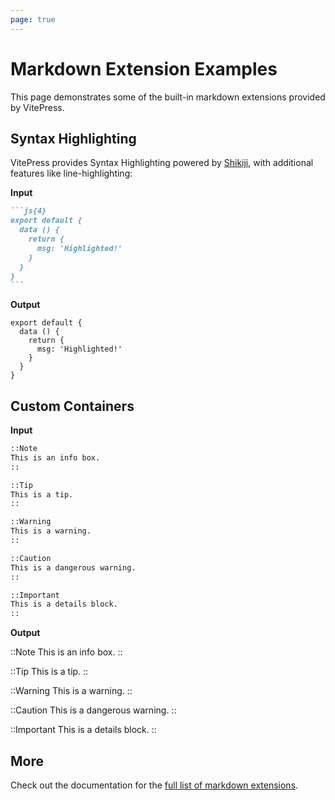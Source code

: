 ```yaml
---
page: true
---
```


# Markdown Extension Examples

This page demonstrates some of the built-in markdown extensions provided by VitePress.

## Syntax Highlighting

VitePress provides Syntax Highlighting powered by [Shikiji](https://github.com/antfu/shikiji), with additional features like line-highlighting:

**Input**

````md
```js{4}
export default {
  data () {
    return {
      msg: 'Highlighted!'
    }
  }
}
```
````

**Output**

```js{4}
export default {
  data () {
    return {
      msg: 'Highlighted!'
    }
  }
}
```

## Custom Containers

**Input**

```md
::Note
This is an info box.
::

::Tip
This is a tip.
::

::Warning
This is a warning.
::

::Caution
This is a dangerous warning.
::

::Important
This is a details block.
::
```

**Output**

::Note
This is an info box.
::

::Tip
This is a tip.
::

::Warning
This is a warning.
::

::Caution
This is a dangerous warning.
::

::Important
This is a details block.
::

## More

Check out the documentation for the [full list of markdown extensions](https://vitepress.dev/guide/markdown).
